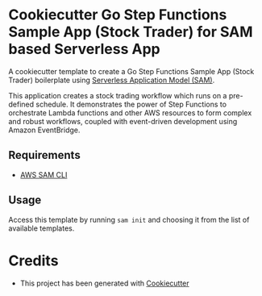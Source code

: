 # Cookiecutter Go Step Functions Sample App (Stock Trader) for SAM based Serverless App

A cookiecutter template to create a Go Step Functions Sample App (Stock Trader) boilerplate using [Serverless Application Model (SAM)](https://github.com/awslabs/serverless-application-model).

This application creates a stock trading workflow which runs on a pre-defined schedule. It demonstrates the power of Step Functions to orchestrate Lambda functions and other AWS resources to form complex and robust workflows, coupled with event-driven development using Amazon EventBridge.

## Requirements

* [AWS SAM CLI](https://github.com/awslabs/aws-sam-cli)

## Usage

Access this template by running `sam init` and choosing it from the list of available templates.

# Credits

* This project has been generated with [Cookiecutter](https://github.com/audreyr/cookiecutter)
